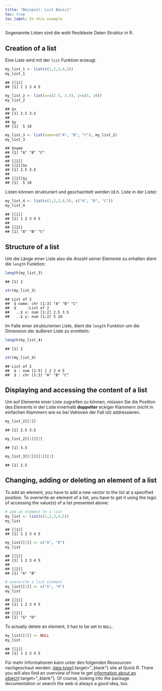 ```yaml
---
title: "Beispiel: List Basics"
toc: true
toc_label: In this example
---
```



Sogenannte Listen sind die wohl flexibleste Daten Struktur in R.

## Creation of a list
Eine Liste wird mit der `list` Funktion erzeugt. 

```r
my_list_1 <- list(c(1,2,3,4,5))
my_list_1
```

```
## [[1]]
## [1] 1 2 3 4 5
```

```r
my_list_2 <- list(x=c(2.5, 3.5), y=c(5, 10))
my_list_2
```

```
## $x
## [1] 2.5 3.5
## 
## $y
## [1]  5 10
```

```r
my_list_3 <- list(name=c("A", "B", "C"), my_list_2)
my_list_3
```

```
## $name
## [1] "A" "B" "C"
## 
## [[2]]
## [[2]]$x
## [1] 2.5 3.5
## 
## [[2]]$y
## [1]  5 10
```
Listen können strukturiert und geschachtelt werden (d.h. Liste in der Liste):

```r
my_list_4 <- list(c(1,2,3,4,5), c("A", "B", "C"))
my_list_4
```

```
## [[1]]
## [1] 1 2 3 4 5
## 
## [[2]]
## [1] "A" "B" "C"
```


## Structure of a list
Um die Länge einer Liste also die Anzahl seiner Elemente zu erhalten dient die  `length` Funktion:

```r
length(my_list_3)
```

```
## [1] 2
```

```r
str(my_list_3)
```

```
## List of 2
##  $ name: chr [1:3] "A" "B" "C"
##  $     :List of 2
##   ..$ x: num [1:2] 2.5 3.5
##   ..$ y: num [1:2] 5 10
```
Im Falle einer strukturierten Liste, dient die `length` Funktion um die Dimension der äußeren Liste zu ermitteln:

```r
length(my_list_4)
```

```
## [1] 2
```

```r
str(my_list_4)
```

```
## List of 2
##  $ : num [1:5] 1 2 3 4 5
##  $ : chr [1:3] "A" "B" "C"
```
## Displaying and accessing the content of a list
Um auf Elemente einer Liste zugreifen zu können, müssen Sie die Position des 
Elements in der Liste innerhalb **doppelter** eckiger Klammern (nicht in einfachen Klammern 
wie es bei Vektoren der Fall ist) addressieren. 



```r
my_list_2[[1]]
```

```
## [1] 2.5 3.5
```

```r
my_list_2[[1]][2]
```

```
## [1] 3.5
```

```r
my_list_3[[2]][[1]][1]
```

```
## [1] 2.5
```
## Changing, adding or deleting an element of a list
To add an element, you have to add a new vector to the list at a specified 
position. To overwrite an element of a list, you have to get it using the logic
of accessing the value(s) of a list presented above:

```r
# add an element to a list
my_list <- list(c(1,2,3,4,5))
my_list
```

```
## [[1]]
## [1] 1 2 3 4 5
```

```r
my_list[[2]] <- c("A", "B")
my_list
```

```
## [[1]]
## [1] 1 2 3 4 5
## 
## [[2]]
## [1] "A" "B"
```

```r
# overwrite a list element
my_list[[2]] <- c("G", "H")
my_list
```

```
## [[1]]
## [1] 1 2 3 4 5
## 
## [[2]]
## [1] "G" "H"
```
To actually delete an element, it has to be set to `NULL`.

```r
my_list[[2]] <- NULL
my_list
```

```
## [[1]]
## [1] 1 2 3 4 5
```
Für mehr Informationen kann unter den folgenden Ressourcen nachgeschaut werden: [data type](http://www.statmethods.net/input/datatypes.html){:target="_blank"} 
site at Quick R. There you will also find an overview of how to get [information about an object](http://www.statmethods.net/input/contents.html){:target="_blank"}. 
Of course, looking into the package documentation or search the web is always a good idea, too.
